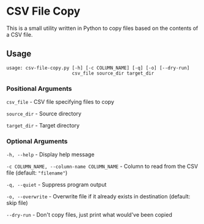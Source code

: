 # CSV File Copy
This is a small utility written in Python to copy files based on the contents of a CSV file.

## Usage
```
usage: csv-file-copy.py [-h] [-c COLUMN_NAME] [-q] [-o] [--dry-run]
                        csv_file source_dir target_dir
```

### Positional Arguments
`csv_file` - CSV file specifying files to copy

`source_dir` - Source directory

`target_dir` - Target directory

### Optional Arguments
`-h, --help` - Display help message

`-c COLUMN_NAME, --column-name COLUMN_NAME` - Column to read from the CSV file (default: `"filename"`)

`-q, --quiet` - Suppress program output

`-o, --overwrite` - Overwrite file if it already exists in destination (default: skip file)

`--dry-run` - Don't copy files, just print what would've been copied
